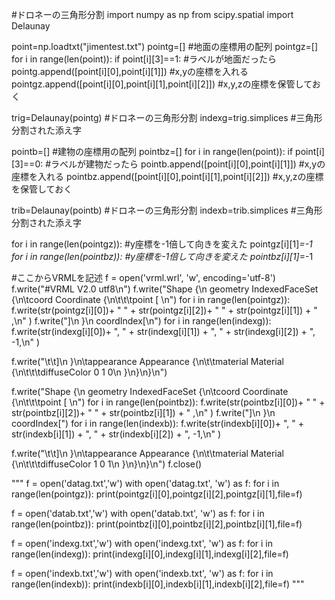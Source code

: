 #ドロネーの三角形分割
import numpy as np
from scipy.spatial import Delaunay

point=np.loadtxt("jimentest.txt")
pointg=[] #地面の座標用の配列
pointgz=[]
for i in range(len(point)):
    if point[i][3]==1: #ラベルが地面だったら
        pointg.append([point[i][0],point[i][1]]) #x,yの座標を入れる
        pointgz.append([point[i][0],point[i][1],point[i][2]]) #x,y,zの座標を保管しておく

trig=Delaunay(pointg) #ドロネーの三角形分割
indexg=trig.simplices #三角形分割された添え字

pointb=[] #建物の座標用の配列
pointbz=[]
for i in range(len(point)):
    if point[i][3]==0: #ラベルが建物だったら
        pointb.append([point[i][0],point[i][1]]) #x,yの座標を入れる
        pointbz.append([point[i][0],point[i][1],point[i][2]]) #x,y,zの座標を保管しておく

trib=Delaunay(pointb) #ドロネーの三角形分割
indexb=trib.simplices #三角形分割された添え字

for i in range(len(pointgz)): #y座標を-1倍して向きを変えた
    pointgz[i][1]*=-1
for i in range(len(pointbz)): #y座標を-1倍して向きを変えた
    pointbz[i][1]*=-1
    
#ここからVRMLを記述
f =  open('vrml.wrl', 'w', encoding='utf-8')
f.write("#VRML V2.0 utf8\n")
f.write("Shape {\n  geometry IndexedFaceSet {\n\tcoord Coordinate {\n\t\t\tpoint [ \n")
for i in range(len(pointgz)):
    f.write(str(pointgz[i][0])+ " " + str(pointgz[i][2])+ " " + str(pointgz[i][1]) + " ,\n" )
f.write("]\n }\n coordIndex[\n")
for i in range(len(indexg)):
    f.write(str(indexg[i][0])+ ", " + str(indexg[i][1]) + ", " + str(indexg[i][2]) + ", -1,\n" )

f.write("\t\t]\n }\n\tappearance Appearance {\n\t\tmaterial Material {\n\t\t\tdiffuseColor 0 1 0\n }\n}\n}\n")


f.write("Shape {\n  geometry IndexedFaceSet {\n\tcoord Coordinate {\n\t\t\tpoint [ \n")
for i in range(len(pointbz)):
    f.write(str(pointbz[i][0])+ " " + str(pointbz[i][2])+ " " + str(pointbz[i][1]) + " ,\n" )
f.write("]\n }\n coordIndex[")
for i in range(len(indexb)):
    f.write(str(indexb[i][0])+ ", " + str(indexb[i][1]) + ", " + str(indexb[i][2]) + ", -1,\n" )


f.write("\t\t]\n }\n\tappearance Appearance {\n\t\tmaterial Material {\n\t\t\tdiffuseColor 1 0 1\n }\n}\n}\n")
f.close()

"""
f = open('datag.txt','w')
with open('datag.txt', 'w') as f:
    for i in range(len(pointgz)):
        print(pointgz[i][0],pointgz[i][2],pointgz[i][1],file=f)

f = open('datab.txt','w')
with open('datab.txt', 'w') as f:
    for i in range(len(pointbz)):
        print(pointbz[i][0],pointbz[i][2],pointbz[i][1],file=f)


f = open('indexg.txt','w')
with open('indexg.txt', 'w') as f:
    for i in range(len(indexg)):
        print(indexg[i][0],indexg[i][1],indexg[i][2],file=f)

f = open('indexb.txt','w')
with open('indexb.txt', 'w') as f:
    for i in range(len(indexb)):
        print(indexb[i][0],indexb[i][1],indexb[i][2],file=f)
"""

